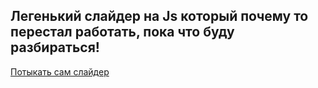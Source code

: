 ## Лeгенький слайдер на Js который почему то перестал работать, пока что буду разбираться!
[Потыкать сам слайдер](https://aquariids.github.io/Simple-slider/)<br>
